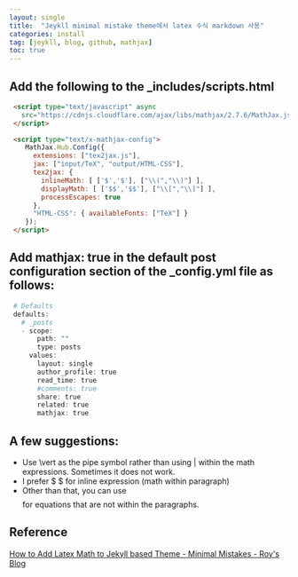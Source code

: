 ```yaml
---
layout: single
title:  "Jeykll minimal mistake theme에서 latex 수식 markdown 사용"
categories: install
tag: [jeykll, blog, github, mathjax]
toc: true
---
```


## Add the following to the _includes/scripts.html

```html
 <script type="text/javascript" async
   src="https://cdnjs.cloudflare.com/ajax/libs/mathjax/2.7.6/MathJax.js?config=TeX-MML-AM_CHTML">
 </script>

 <script type="text/x-mathjax-config">
    MathJax.Hub.Config({
      extensions: ["tex2jax.js"],
      jax: ["input/TeX", "output/HTML-CSS"],
      tex2jax: {
        inlineMath: [ ['$','$'], ["\\(","\\)"] ],
        displayMath: [ ['$$','$$'], ["\\[","\\]"] ],
        processEscapes: true
      },
      "HTML-CSS": { availableFonts: ["TeX"] }
    });
 </script>
```
## Add mathjax: true in the default post configuration section of the _config.yml file as follows:

```powershell
 # Defaults
 defaults:
   # _posts
   - scope:
       path: ""
       type: posts
     values:
       layout: single
       author_profile: true
       read_time: true
       #comments: true
       share: true
       related: true
       mathjax: true
```

## A few suggestions:

- Use \vert as the pipe symbol rather than using | within the math expressions. Sometimes it does not work.
- I prefer $ $ for inline expression (math within paragraph)
- Other than that, you can use $$ $$ for equations that are not within the paragraphs.

## Reference
[How to Add Latex Math to Jekyll based Theme - Minimal Mistakes - Roy's Blog](https://shantoroy.com/jekyll/add-latex-math-to-jekyll-blog-minimal-mistakes/)